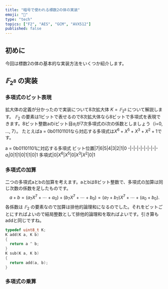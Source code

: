 ```yaml
---
title: "暗号で使われる標数2の体の実装"
emoji: "🧮"
type: "tech"
topics: ["F2", "AES", "GCM", "AVX512"]
published: false
---
```

## 初めに

今回は標数2の体の基本的な実装方法をいくつか紹介します。

## $𝔽_{2^8}$ の実装
### 多項式のビット表現
拡大体の定義が分かったので実装について8次拡大体 $K=𝔽_{2^8}$ について解説します。
$𝔽_2$ の要素は1ビットで表せるので8次拡大体なら8ビットで多項式を表現できます。8ビット整数aのiビット目$a_i$が7次多項式のi次の係数としましょう（i=0, ..., 7）。
たとえばa = 0b01101101なら対応する多項式は$X^6 + X^5 + X^3 + X^2 + 1$です。

a = 0b01101101に対応する多項式
ビット位置|7|6|5|4|3|2|1|0
-|-|-|-|-|-|-|-|-
$a_i$|0|1|1|0|1|1|0|1
多項式|0|$X^6$|$X^5$|0|$X^3$|$X^2$|0|1

### 多項式の加算
二つの多項式aとbの加算を考えます。aとbは8ビット整数で、多項式の加算は同じ次数の係数を足したものです。
$$a+b=(a_7 X^7 + \cdots + a_0)+(b_7 X^7 + \cdots + b_0) = (a_7 + b_7)X^7 + \cdots + (a_0+b_0).$$
各係数は $𝔽_2$ の要素なので加算は排他的論理和になるのでした。それをビットごとにすればよいので結局整数として排他的論理和を取ればよいです。引き算もaddと同じですね。

```c
typedef uint8_t K;
K add(K a, K b)
{
  return a ^ b;
}
K sub(K a, K b)
{
  return add(a, b);
}
```

### 多項式の乗算
